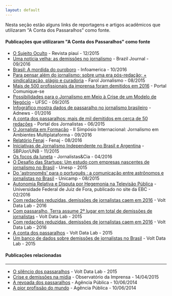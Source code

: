 ```yaml
---
layout: default
---
```


Nesta seção estão alguns links de reportagens e artigos acadêmicos que utilizaram "A Conta dos Passaralhos" como fonte.

#### Publicações que utilizaram "A Conta dos Passaralhos" como fonte

- [O Sujeito Oculto](http://piaui.folha.uol.com.br/materia/o-sujeito-oculto/) - Revista piauí - 12/2015
- [Uma notícia velha: as demissões no jornalismo](http://bit.ly/2oy2cis) - Brazil Journal - 09/2016
- [Brasil: A mordida do ouroboro](http://www.infoamerica.org/icr/n10/blotta.pdf) - Infoamerica - 10/2016
- [Para pensar além do jornalismo: sobre uma era pós-redação; + sindicalização, plágio e curadoria](http://bit.ly/2oyeqHP) - Farol Jornalismo - 08/2015
- [Mais de 500 profissionais da imprensa foram demitidos em 2016](http://bit.ly/2oy5rXf) - Portal Comunique-se
- [Possibilidades para o Jornalismo em Meio à Crise de um Modelo de Negócio](http://bit.ly/2oyexDf) - UFSC - 09/2015
- [Infográfico mostra dados de passaralho no jornalismo brasileiro](http://bit.ly/2oycqzl) - Adnews - 01/2016
- [A conta dos passaralhos: mais de mil demitidos em cerca de 50 redações](http://bit.ly/2oy4e2i) - Portal dos Jornalistas - 06/2015
- [O Jornalista em Formação](http://bit.ly/2oy6g2h) - II Simpósio Internacional: Jornalismo em Ambientes Multiplataforma - 09/2016
- [Relatório Fenaj](http://fenaj.org.br/wp-content/uploads/2014/12/ata37cnj.pdf) - Fenaj - 08/2016
- [Iniciativas de Jornalismo Independente no Brasil e Argentina](http://bit.ly/2oyfyv3) - SBPJor/UNB - 11/2015
- [Os focos da luneta](http://bit.ly/2oy9G58) - Jornalistas&Cia - 04/2016
- [O Desafio das Startups: Um estudo com empresas nascentes de jornalismo no Brasil](http://bit.ly/2oy9t21) - Unesp - 2015
- [Do 'astronomês' para o português : a comunicação entre astrônomos e jornalistas no Brasil](http://bit.ly/2oyawPr) - Unicamp - 08/2015
- [Autonomia Relativa e Disputa por Hegemonia na Televisão Pública](http://bit.ly/2oxW4qE) - Universidade Federal de Juiz de Fora, publicado no site da EBC - 02/2016
- [Com redações reduzidas, demissões de jornalistas caem em 2016](http://bit.ly/2oy7879) - Volt Data Lab - 2016
- [Com passaralho, Terra assume 2º lugar em total de demissões de jornalistas](http://bit.ly/1KTbfkG) - Volt Data Lab - 2015
- [Com redações reduzidas, demissões de jornalistas caem em 2016](http://bit.ly/2cEcFbj) - Volt Data Lab - 2016
- [A conta dos passaralhos](http://bit.ly/2cIQxeQ) - Volt Data Lab - 2015
- [Um banco de dados sobre demissões de jornalistas no Brasil](http://bit.ly/1E6tdLq) - Volt Data Lab - 2015

#### Publicações relacionadas

---

- [O silêncio dos passaralhos](http://bit.ly/2cIR54p) - Volt Data Lab - 2015
- [Crise e demissões na mídia](http://observatoriodaimprensa.com.br/imprensa-em-questao/crise-e-demissoes-na-midia/) - Observatório da Imprensa - 14/04/2015
- [A revoada dos passaralhos](http://apublica.org/2013/06/revoada-dos-passaralhos/) - Agência Pública - 10/06/2014
- [A pior profissão do mundo](http://apublica.org/2013/06/pior-profissao-mundo/) - Agência Pública - 10/06/2014
